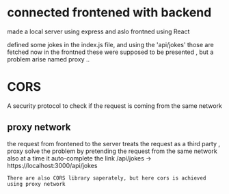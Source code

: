 # connected frontened with backend
 
 made a local server using express and aslo frontned using React 

 defined some jokes in the index.js file, and using the 'api/jokes' those are fetched 
 now in  the frontned these were supposed to be presented , but a problem arise named proxy ..
 
 # CORS
 A security protocol to check if the request is coming from the same network

 ## proxy network

 the request from frontened to the server treats the request as a third party ,
 proxy solve the problem by pretending the request from the same network 
  also at a time it auto-complete the link /api/jokes -> https://localhost:3000/api/jokes

    There are also CORS library saperately, but here cors is achieved using proxy network 